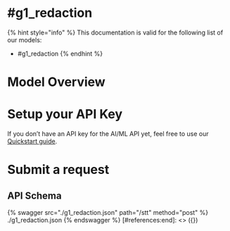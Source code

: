 [#references:start]: <> ({ "template": "openapi" })
# #g1_redaction

{% hint style="info" %}
This documentation is valid for the following list of our models:
* #g1_redaction
{% endhint %}

# Model Overview


# Setup your API Key
If you don’t have an API key for the AI/ML API yet, feel free to use our [Quickstart guide](https://docs.aimlapi.com/quickstart/setting-up).

# Submit a request
## API Schema
{% swagger src="./g1_redaction.json" path="/stt" method="post" %}
./g1_redaction.json
{% endswagger %}
[#references:end]: <> ({})